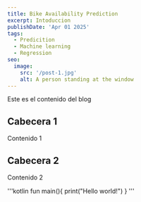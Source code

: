 ```yaml
---
title: Bike Availability Prediction
excerpt: Intoduccion
publishDate: 'Apr 01 2025'
tags:
  - Predicition
  - Machine learning
  - Regression
seo:
  image:
    src: '/post-1.jpg'
    alt: A person standing at the window
---
```


Este es el contenido del blog

## Cabecera 1

Contenido 1

## Cabecera 2

Contenido 2

'''kotlin
fun main(){
    print("Hello world!")
}
'''